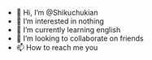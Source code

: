 - 👋 Hi, I’m @Shikuchukian
- 👀 I’m interested in nothing
- 🌱 I’m currently learning english
- 💞️ I’m looking to collaborate on friends
- 📫 How to reach me you 
